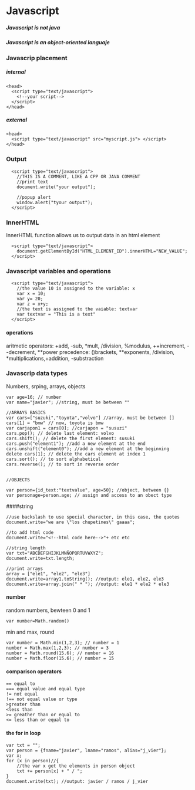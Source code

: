 # Javascript
##### Javascript is not java
##### Javascript is an object-oriented languaje

### Javascrip placement 
##### internal
```
<head> 
  <script type="text/javascript">
    <!--your script-->
  </script> 
</head>
```
##### external
```
<head> 
  <script type="text/javascript" src="myscript.js"> </script> 
</head>
```

### Output 
```
  <script type="text/javascript">
    //THIS IS A COMMENT, LIKE A CPP OR JAVA COMMENT 
    //print text
    document.write("your output");
  
    //popup alert
    window.alert("tyour output");
  </script> 
```

### InnerHTML
InnerHTML function allows us to output data in an html element
```
  <script type="text/javascript">
    document.getElementById("HTML_ELEMENT_ID").innerHTML="NEW_VALUE";
  </script> 
```

### Javascript variables and operations
```
  <script type="text/javascript">
    //the value 10 is assigned to the variable: x 
    var x = 10;
    var y= 20;
    var z = x+y;
    //the text is assigned to the vaiable: textvar 
    var textvar = "This is a text"
  </script> 
```
#### operations
aritmetic operators:
+add, -sub, *mult, /division, %modulus, ++increment, --decrement, **power
precedence:
()brackets, **exponents, /division, *multiplications,+addition, -substraction


### Javascrip data types 
Numbers, srping, arrays, objects
```
var age=16; // number
var name="javier"; //string, must be between ""

//ARRAYS BASICS
var cars=["suzuki","toyota","volvo"] //array, must be between []
cars[1] = "bmw" // now, toyota is bmw
var carjapon1 = cars[0]; //carjapon = "susuzi"
cars.pop(); // delete last element: volvo
cars.shift(); // delete the first element: susuki
cars.push("element1"); //add a new element at the end
cars.unshift("element0"); //add a new element at the beginning
delete cars[1]; // delete the cars element at index 1
cars.sort(); // to sort alphabetical
cars.reverse(); // to sort in reverse order 


//OBJECTS

var person={id_text:"textvalue", age=50}; //object, between {}
var personage=person.age; // assign and access to an obect type

```

####string
```
//use backslash to use special character, in this case, the quotes
document.write="we are \"los chupetines\" gaaaa";

//to add html code
document.write="<!--html code here-->"+ etc etc

//string length
var txt="ABCDEFGHIJKLMNÑOPQRTUVWXYZ";
document.write=txt.length;

//print arrays
array = ["ele1", "ele2", "ele3"]
document.write=array1.toString(); //output: ele1, ele2, ele3 
document.write=array.join(" * "); //output: ele1 * ele2 * ele3
```

#### number

random numbers, bewteen 0 and 1
```
var number=Math.random()
```

min and max, round
```
var number = Math.min(1,2,3); // number = 1
number = Math.max(1,2,3); // number = 3
number = Math.round(15.6); // number = 16
number = Math.floor(15.6); // number = 15
```

#### comparison operators 
```
== equal to
=== equal value and equal type
!= not equal
!== not equal value or type
>greater than
<less than
>= greather than or equal to
<= less than or equal to
```

#### the for in loop
```
var txt = "";
var person = {fname="javier", lname="ramos", alias="j_vier"};
var x;
for (x in person)//{
    //the var x get the elements in person object
    txt += person[x] + " / ";
}
document.write(txt); //output: javier / ramos / j_vier
```
